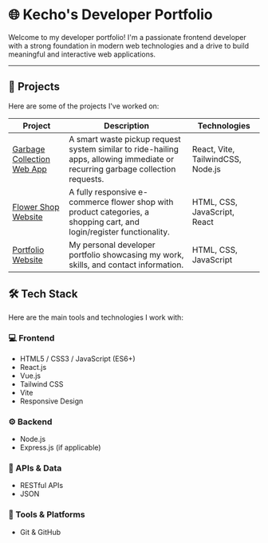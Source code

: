# 🌐 Kecho's Developer Portfolio

Welcome to my developer portfolio! I'm a passionate frontend developer with a strong foundation in modern web technologies and a drive to build meaningful and interactive web applications.

---

## 🚀 Projects

Here are some of the projects I've worked on:

| Project | Description | Technologies |
|--------|-------------|--------------|
| [Garbage Collection Web App](https://github.com/your-username/garbage-collection-app) | A smart waste pickup request system similar to ride-hailing apps, allowing immediate or recurring garbage collection requests. | React, Vite, TailwindCSS, Node.js |
| [Flower Shop Website](https://github.com/your-username/flower-shop) | A fully responsive e-commerce flower shop with product categories, a shopping cart, and login/register functionality. | HTML, CSS, JavaScript, React |
| [Portfolio Website](https://github.com/your-username/portfolio) | My personal developer portfolio showcasing my work, skills, and contact information. | HTML, CSS, JavaScript |

## 🛠️ Tech Stack

Here are the main tools and technologies I work with:

### 💻 Frontend
- HTML5 / CSS3 / JavaScript (ES6+)
- React.js
- Vue.js
- Tailwind CSS
- Vite
- Responsive Design

### ⚙️ Backend
- Node.js
- Express.js (if applicable)

### 🔗 APIs & Data
- RESTful APIs
- JSON

### 🧰 Tools & Platforms
- Git & GitHub
